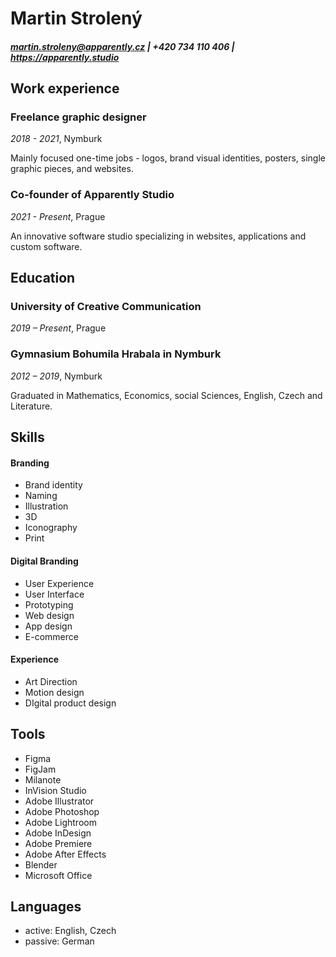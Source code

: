 # Martin Strolený

##### martin.stroleny@apparently.cz | +420 734 110 406 | https://apparently.studio

## Work experience

### Freelance graphic designer
*2018 - 2021*, Nymburk

Mainly focused one-time jobs - logos, brand visual identities, posters, single graphic pieces, and websites.

### Co-founder of Apparently Studio
*2021 - Present*, Prague

An innovative software studio specializing in websites, applications and custom software.

## Education

### University of Creative Communication
*2019 – Present*, Prague

### Gymnasium Bohumila Hrabala in Nymburk
*2012 – 2019*, Nymburk

Graduated in Mathematics, Economics, social Sciences, English, Czech and Literature.

## Skills

#### Branding
* Brand identity
* Naming
* Illustration
* 3D
* Iconography
* Print

#### Digital Branding
* User Experience
* User Interface
* Prototyping
* Web design
* App design
* E-commerce

#### Experience
* Art Direction
* Motion design
* DIgital product design

## Tools
* Figma
* FigJam
* Milanote
* InVision Studio
* Adobe Illustrator
* Adobe Photoshop
* Adobe Lightroom
* Adobe InDesign
* Adobe Premiere
* Adobe After Effects
* Blender
* Microsoft Office

## Languages
* active: English, Czech
* passive: German
